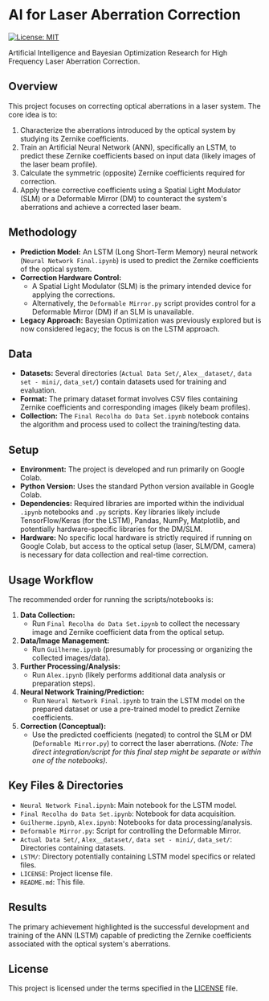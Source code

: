 # AI for Laser Aberration Correction

[![License: MIT](https://img.shields.io/badge/License-MIT-yellow.svg)](https://opensource.org/licenses/MIT) <!-- Assuming MIT based on common practice, replace if different -->

Artificial Intelligence and Bayesian Optimization Research for High Frequency Laser Aberration Correction.

## Overview

This project focuses on correcting optical aberrations in a laser system. The core idea is to:
1.  Characterize the aberrations introduced by the optical system by studying its Zernike coefficients.
2.  Train an Artificial Neural Network (ANN), specifically an LSTM, to predict these Zernike coefficients based on input data (likely images of the laser beam profile).
3.  Calculate the symmetric (opposite) Zernike coefficients required for correction.
4.  Apply these corrective coefficients using a Spatial Light Modulator (SLM) or a Deformable Mirror (DM) to counteract the system's aberrations and achieve a corrected laser beam.

## Methodology

-   **Prediction Model:** An LSTM (Long Short-Term Memory) neural network (`Neural Network Final.ipynb`) is used to predict the Zernike coefficients of the optical system.
-   **Correction Hardware Control:**
    -   A Spatial Light Modulator (SLM) is the primary intended device for applying the corrections.
    -   Alternatively, the `Deformable Mirror.py` script provides control for a Deformable Mirror (DM) if an SLM is unavailable.
-   **Legacy Approach:** Bayesian Optimization was previously explored but is now considered legacy; the focus is on the LSTM approach.

## Data

-   **Datasets:** Several directories (`Actual Data Set/`, `Alex__dataset/`, `data set - mini/`, `data_set/`) contain datasets used for training and evaluation.
-   **Format:** The primary dataset format involves CSV files containing Zernike coefficients and corresponding images (likely beam profiles).
-   **Collection:** The `Final Recolha do Data Set.ipynb` notebook contains the algorithm and process used to collect the training/testing data.

## Setup

-   **Environment:** The project is developed and run primarily on Google Colab.
-   **Python Version:** Uses the standard Python version available in Google Colab.
-   **Dependencies:** Required libraries are imported within the individual `.ipynb` notebooks and `.py` scripts. Key libraries likely include TensorFlow/Keras (for the LSTM), Pandas, NumPy, Matplotlib, and potentially hardware-specific libraries for the DM/SLM.
-   **Hardware:** No specific local hardware is strictly required if running on Google Colab, but access to the optical setup (laser, SLM/DM, camera) is necessary for data collection and real-time correction.

## Usage Workflow

The recommended order for running the scripts/notebooks is:

1.  **Data Collection:**
    -   Run `Final Recolha do Data Set.ipynb` to collect the necessary image and Zernike coefficient data from the optical setup.
2.  **Data/Image Management:**
    -   Run `Guilherme.ipynb` (presumably for processing or organizing the collected images/data).
3.  **Further Processing/Analysis:**
    -   Run `Alex.ipynb` (likely performs additional data analysis or preparation steps).
4.  **Neural Network Training/Prediction:**
    -   Run `Neural Network Final.ipynb` to train the LSTM model on the prepared dataset or use a pre-trained model to predict Zernike coefficients.
5.  **Correction (Conceptual):**
    -   Use the predicted coefficients (negated) to control the SLM or DM (`Deformable Mirror.py`) to correct the laser aberrations. *(Note: The direct integration/script for this final step might be separate or within one of the notebooks).*

## Key Files & Directories

-   `Neural Network Final.ipynb`: Main notebook for the LSTM model.
-   `Final Recolha do Data Set.ipynb`: Notebook for data acquisition.
-   `Guilherme.ipynb`, `Alex.ipynb`: Notebooks for data processing/analysis.
-   `Deformable Mirror.py`: Script for controlling the Deformable Mirror.
-   `Actual Data Set/`, `Alex__dataset/`, `data set - mini/`, `data_set/`: Directories containing datasets.
-   `LSTM/`: Directory potentially containing LSTM model specifics or related files.
-   `LICENSE`: Project license file.
-   `README.md`: This file.

## Results

The primary achievement highlighted is the successful development and training of the ANN (LSTM) capable of predicting the Zernike coefficients associated with the optical system's aberrations.

## License

This project is licensed under the terms specified in the [LICENSE](LICENSE) file.
